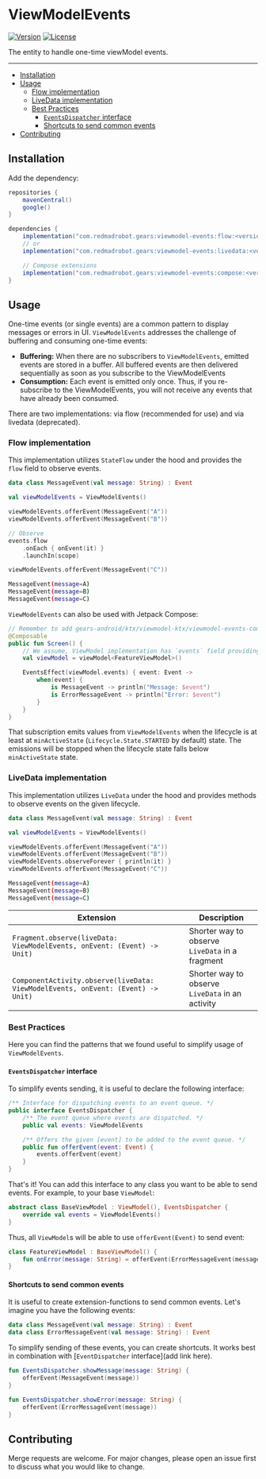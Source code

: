 # ViewModelEvents <GitHub path="RedMadRobot/gears-android/tree/main/ktx/viewmodel-events-ktx"/>
[![Version](https://img.shields.io/maven-central/v/com.redmadrobot.eventqueue/eventqueue-livedata?style=flat-square)][mavenCentral]
[![License](https://img.shields.io/github/license/RedMadRobot/EventQueue?style=flat-square)][license]

The entity to handle one-time viewModel events.

---
<!-- START doctoc generated TOC please keep comment here to allow auto update -->
<!-- DON'T EDIT THIS SECTION, INSTEAD RE-RUN doctoc TO UPDATE -->

- [Installation](#installation)
- [Usage](#usage)
  - [Flow implementation](#flow-implementation)
  - [LiveData implementation](#livedata-implementation)
  - [Best Practices](#best-practices)
      - [`EventsDispatcher` interface](#eventsdispatcher-interface)
      - [Shortcuts to send common events](#shortcuts-to-send-common-events)
- [Contributing](#contributing)

<!-- END doctoc generated TOC please keep comment here to allow auto update -->

## Installation

Add the dependency:

```groovy
repositories {
    mavenCentral()
    google()
}

dependencies {
    implementation("com.redmadrobot.gears:viewmodel-events:flow:<version>")
    // or
    implementation("com.redmadrobot.gears:viewmodel-events:livedata:<version>")

    // Compose extensions
    implementation("com.redmadrobot.gears:viewmodel-events:compose:<version>")
}
```

## Usage

One-time events (or single events) are a common pattern to display messages or errors in UI.
`ViewModelEvents` addresses the challenge of buffering and consuming one-time events:

- **Buffering:** When there are no subscribers to `ViewModelEvents`, emitted events are stored in a buffer.
  All buffered events are then delivered sequentially as soon as you subscribe to the ViewModelEvents
- **Consumption:** Each event is emitted only once.
  Thus, if you re-subscribe to the ViewModelEvents, you will not receive any events that have already been consumed.

There are two implementations: via flow (recommended for use) and via livedata (deprecated).

### Flow implementation

This implementation utilizes `StateFlow` under the hood and provides the `flow` field to observe events.

```kotlin
data class MessageEvent(val message: String) : Event

val viewModelEvents = ViewModelEvents()

viewModelEvents.offerEvent(MessageEvent("A"))
viewModelEvents.offerEvent(MessageEvent("B"))

// Observe
events.flow
    .onEach { onEvent(it) }
    .launchIn(scope)

viewModelEvents.offerEvent(MessageEvent("C"))
```

```bash
MessageEvent(message=A)
MessageEvent(message=B)
MessageEvent(message=C)
```

`ViewModelEvents` can also be used with Jetpack Compose:

```kotlin
// Remember to add gears-android/ktx/viewmodel-ktx/viewmodel-events-compose dependency
@Composable
public fun Screen() {
    // We assume, ViewModel implementation has `events` field providing ViewModelEvents instance
    val viewModel = viewModel<FeatureViewModel>()

    EventsEffect(viewModel.events) { event: Event ->
        when(event) {
            is MessageEvent -> println("Message: $event")
            is ErrorMessageEvent -> println("Error: $event")
        }
    }
}
```

That subscription emits values from `ViewModelEvents` when the lifecycle is at least at `minActiveState` (`Lifecycle.State.STARTED` by default) state.
The emissions will be stopped when the lifecycle state falls below `minActiveState` state.

### LiveData implementation

This implementation utilizes `LiveData` under the hood and provides methods to observe events on the given lifecycle.

```kotlin
data class MessageEvent(val message: String) : Event

val viewModelEvents = ViewModelEvents()

viewModelEvents.offerEvent(MessageEvent("A"))
viewModelEvents.offerEvent(MessageEvent("B"))
viewModelEvents.observeForever { println(it) }
viewModelEvents.offerEvent(MessageEvent("C"))
```

```bash
MessageEvent(message=A)
MessageEvent(message=B)
MessageEvent(message=C)
```

| Extension                                                                   | Description |
|-----------------------------------------------------------------------------|-------------|
| `Fragment.observe(liveData: ViewModelEvents, onEvent: (Event) -> Unit)`     | Shorter way to observe `LiveData` in a fragment |
| `ComponentActivity.observe(liveData: ViewModelEvents, onEvent: (Event) -> Unit)` | Shorter way to observe `LiveData` in an activity |

### Best Practices

Here you can find the patterns that we found useful to simplify usage of `ViewModelEvents`.

#### `EventsDispatcher` interface

To simplify events sending, it is useful to declare the following interface:

```kotlin
/** Interface for dispatching events to an event queue. */
public interface EventsDispatcher {
    /** The event queue where events are dispatched. */
    public val events: ViewModelEvents

    /** Offers the given [event] to be added to the event queue. */
    public fun offerEvent(event: Event) {
        events.offerEvent(event)
    }
}
```

That's it!
You can add this interface to any class you want to be able to send events.
For example, to your base `ViewModel`:

```kotlin
abstract class BaseViewModel : ViewModel(), EventsDispatcher {
    override val events = ViewModelEvents()
}
```

Thus, all `ViewModel`s will be able to use `offerEvent(Event)` to send event:

```kotlin
class FeatureViewModel : BaseViewModel() {
    fun onError(message: String) = offerEvent(ErrorMessageEvent(message))
}
```

#### Shortcuts to send common events

It is useful to create extension-functions to send common events.
Let's imagine you have the following events:

```kotlin
data class MessageEvent(val message: String) : Event
data class ErrorMessageEvent(val message: String) : Event
```

To simplify sending of these events, you can create shortcuts.
It works best in combination with \[`EventDispatcher` interface\](add link here).

```kotlin
fun EventsDispatcher.showMessage(message: String) {
    offerEvent(MessageEvent(message))
}

fun EventsDispatcher.showError(message: String) {
    offerEvent(ErrorMessageEvent(message))
}
```

## Contributing

Merge requests are welcome.
For major changes, please open an issue first to discuss what you would like to change.

[mavenCentral]: https://search.maven.org/artifact/com.redmadrobot.eventqueue/eventqueue-livedata
[license]: ../LICENSE
